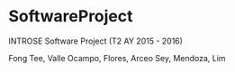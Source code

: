 # SoftwareProject
INTROSE Software Project (T2 AY 2015 - 2016)

Fong
Tee, Valle
Ocampo, Flores, Arceo
Sey, Mendoza, Lim

